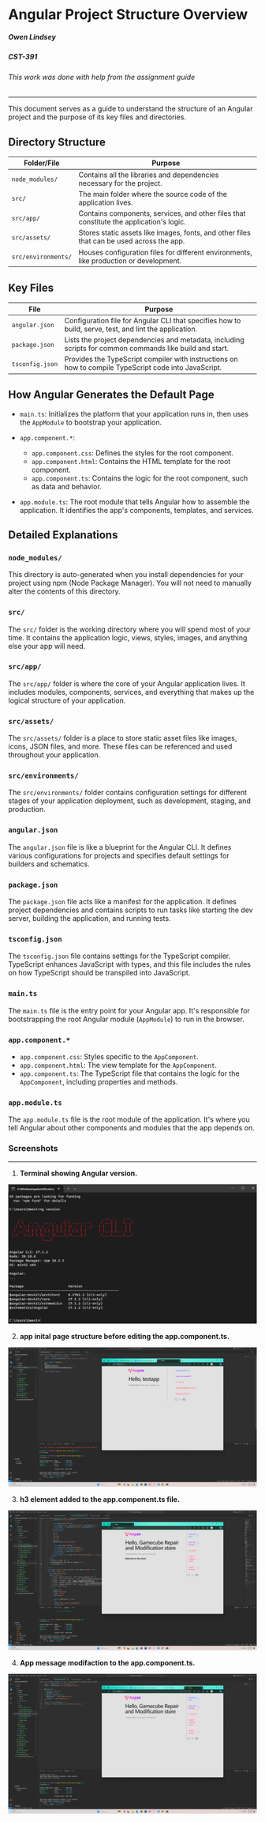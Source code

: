 # Angular Project Structure Overview

##### Owen Lindsey

##### CST-391

###### This work was done with help from the assignment guide

---

This document serves as a guide to understand the structure of an Angular project and the purpose of its key files and directories.

## Directory Structure

| Folder/File           | Purpose                                                                                   |
|-----------------------|-------------------------------------------------------------------------------------------|
| `node_modules/`       | Contains all the libraries and dependencies necessary for the project.                    |
| `src/`                | The main folder where the source code of the application lives.                           |
| `src/app/`            | Contains components, services, and other files that constitute the application's logic.   |
| `src/assets/`         | Stores static assets like images, fonts, and other files that can be used across the app. |
| `src/environments/`   | Houses configuration files for different environments, like production or development.    |

## Key Files

| File              | Purpose                                                                                                                      |
|-------------------|------------------------------------------------------------------------------------------------------------------------------|
| `angular.json`    | Configuration file for Angular CLI that specifies how to build, serve, test, and lint the application.                        |
| `package.json`    | Lists the project dependencies and metadata, including scripts for common commands like build and start.                      |
| `tsconfig.json`   | Provides the TypeScript compiler with instructions on how to compile TypeScript code into JavaScript.                         |

## How Angular Generates the Default Page

- `main.ts`: Initializes the platform that your application runs in, then uses the `AppModule` to bootstrap your application.

- `app.component.*`: 
  - `app.component.css`: Defines the styles for the root component.
  - `app.component.html`: Contains the HTML template for the root component.
  - `app.component.ts`: Contains the logic for the root component, such as data and behavior.

- `app.module.ts`: The root module that tells Angular how to assemble the application. It identifies the app's components, templates, and services.

## Detailed Explanations

### `node_modules/`
This directory is auto-generated when you install dependencies for your project using npm (Node Package Manager). You will not need to manually alter the contents of this directory.

### `src/`
The `src/` folder is the working directory where you will spend most of your time. It contains the application logic, views, styles, images, and anything else your app will need.

### `src/app/`
The `src/app/` folder is where the core of your Angular application lives. It includes modules, components, services, and everything that makes up the logical structure of your application.

### `src/assets/`
The `src/assets/` folder is a place to store static asset files like images, icons, JSON files, and more. These files can be referenced and used throughout your application.

### `src/environments/`
The `src/environments/` folder contains configuration settings for different stages of your application deployment, such as development, staging, and production.

### `angular.json`
The `angular.json` file is like a blueprint for the Angular CLI. It defines various configurations for projects and specifies default settings for builders and schematics.

### `package.json`
The `package.json` file acts like a manifest for the application. It defines project dependencies and contains scripts to run tasks like starting the dev server, building the application, and running tests.

### `tsconfig.json`
The `tsconfig.json` file contains settings for the TypeScript compiler. TypeScript enhances JavaScript with types, and this file includes the rules on how TypeScript should be transpiled into JavaScript.

### `main.ts`
The `main.ts` file is the entry point for your Angular app. It's responsible for bootstrapping the root Angular module (`AppModule`) to run in the browser.

### `app.component.*`
- `app.component.css`: Styles specific to the `AppComponent`.
- `app.component.html`: The view template for the `AppComponent`.
- `app.component.ts`: The TypeScript file that contains the logic for the `AppComponent`, including properties and methods.

### `app.module.ts`
The `app.module.ts` file is the root module of the application. It's where you tell Angular about other components and modules that the app depends on.


### Screenshots 

---

1. **Terminal showing Angular version.**

![Terminal showing Angular version](https://github.com/omniV1/CST-391/blob/main/docs/activity2/screenshots/angular_version.png)


2. **app inital page structure before editing the app.component.ts.**

![app-inital](https://github.com/omniV1/CST-391/blob/main/docs/activity2/screenshots/angularapp-initial.png)


3. **h3 element added to the app.component.ts file.**
   
  
![h3 element added](https://github.com/omniV1/CST-391/blob/main/docs/activity2/screenshots/angularapp-h3.png)


4. **App message modifaction to the app.component.ts.**
   

![App Message modifcation](https://github.com/omniV1/CST-391/blob/main/docs/activity2/screenshots/angularapp-message.png)

